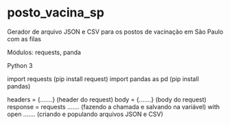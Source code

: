 # posto_vacina_sp
Gerador de arquivo JSON e CSV para os postos de vacinação em São Paulo com as filas

Módulos: requests, panda

Python 3

import requests                             (pip install request)
import pandas as pd                         (pip install pandas)

headers = {.......}                         (header do request)
body = {.......}                            (body do request)
response = requests .......                 (fazendo a chamada e salvando na variável)
with open .......                           (criando e populando arquivos JSON e CSV)

